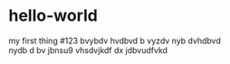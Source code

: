 # hello-world
my first thing
#123 
bvybdv
 hvdbvd
 b vyzdv
 nyb dvhdbvd\
  nydb d bv
jbnsu9 vhsdvjkdf dx jdbvudfvkd
